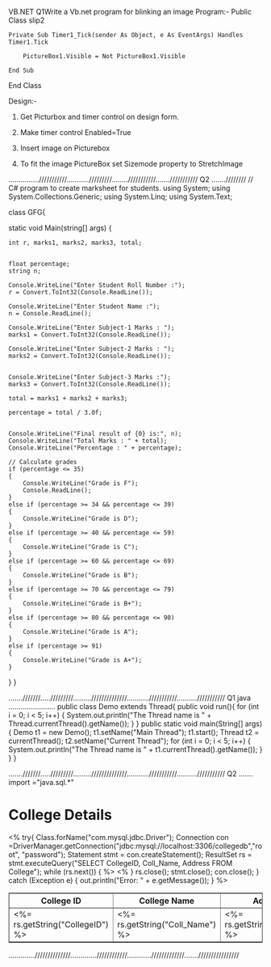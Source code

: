 VB.NET
Q1Write a Vb.net program for blinking an image
Program:- 
Public Class slip2

    Private Sub Timer1_Tick(sender As Object, e As EventArgs) Handles Timer1.Tick

        PictureBox1.Visible = Not PictureBox1.Visible

    End Sub

End Class

Design:- 

1) Get  Picturbox and timer control on design form.

2) Make timer control Enabled=True 

3) Insert image on Picturebox 

4) To fit the image PictureBox set Sizemode property to StretchImage


...............///////////.........../////////........///////////.......///////////
Q2
.......////////
// C# program to create marksheet for students.
using System;
using System.Collections.Generic;
using System.Linq;
using System.Text;

class GFG{
	
static void Main(string[] args)
{
	
	
	int r, marks1, marks2, marks3, total;
	
	
	float percentage;
	string n;
	
	Console.WriteLine("Enter Student Roll Number :");
	r = Convert.ToInt32(Console.ReadLine());
	
	Console.WriteLine("Enter Student Name :");
	n = Console.ReadLine();
	
	Console.WriteLine("Enter Subject-1 Marks : ");
	marks1 = Convert.ToInt32(Console.ReadLine());
	
	Console.WriteLine("Enter Subject-2 Marks : ");
	marks2 = Convert.ToInt32(Console.ReadLine());
	

	Console.WriteLine("Enter Subject-3 Marks :");
	marks3 = Convert.ToInt32(Console.ReadLine());
	
	total = marks1 + marks2 + marks3;
	
	percentage = total / 3.0f;
	

	Console.WriteLine("Final result of {0} is:", n);
	Console.WriteLine("Total Marks : " + total);
	Console.WriteLine("Percentage : " + percentage);
	
	// Calculate grades
	if (percentage <= 35)
	{
		Console.WriteLine("Grade is F");
		Console.ReadLine();
	}
	else if (percentage >= 34 && percentage <= 39)
	{
		Console.WriteLine("Grade is D");
	}
	else if (percentage >= 40 && percentage <= 59)
	{
		Console.WriteLine("Grade is C");
	}
	else if (percentage >= 60 && percentage <= 69)
	{
		Console.WriteLine("Grade is B");
	}
	else if (percentage >= 70 && percentage <= 79)
	{
		Console.WriteLine("Grade is B+");
	}
	else if (percentage >= 80 && percentage <= 90)
	{
		Console.WriteLine("Grade is A");
	}
	else if (percentage >= 91)
	{
		Console.WriteLine("Grade is A+");
	}
}
}

.......///////...../////////.........//////////////...........///////////..........///////////
Q1 java
	.......................
public class Demo extends Thread{
public void run(){
for (int i = 0; i < 5; i++) {
System.out.println("The Thread name is " + Thread.currentThread().getName());
}
}
public static void main(String[] args) {
Demo t1 = new Demo();
t1.setName("Main Thread");
t1.start();
Thread t2 = currentThread();
t2.setName("Current Thread");
for (int i = 0; i < 5; i++) {
System.out.println("The Thread name is " + t1.currentThread().getName());
}
}
}

.......///////...../////////.........//////////////...........///////////..........///////////
Q2
.......
import ="java.sql.*"
<html>
<head>
<title>College Details</title>
</head>
<body>
<h1>College Details</h1>
<table border="1">
<tr>
<th>College ID</th>
<th>College Name</th>
<th>Address</th>
</tr>
<%
try{
Class.forName("com.mysql.jdbc.Driver");
Connection con =DriverManager.getConnection("jdbc:mysql://localhost:3306/collegedb","root", "password");
Statement stmt = con.createStatement();
ResultSet rs = stmt.executeQuery("SELECT CollegeID, Coll_Name, Address
FROM College");
while (rs.next()) {
%>
<tr>
<td><%= rs.getString("CollegeID") %></td>
<td><%= rs.getString("Coll_Name") %></td>
<td><%= rs.getString("Address") %></td>
</tr>
<%
}
rs.close();
stmt.close();
con.close();
} catch (Exception e) {
out.println("Error: " + e.getMessage());
}
%>
</table>
</body>
</html>
	
.............//////////////.............////////////............/////////////.......////////////////

